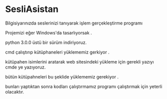# SesliAsistan
Bilgisiyarınızda seslerinizi  tanıyarak işlem gerçekleştirme programı

Projemizi eğer Windows'da tasarlıyorsak .

python 3.0.0 üstü bir sürüm indiriyoruz.

cmd çalıştırıp kütüphaneleri yüklememiz gerkiyor .

kütüpahen isimlerini aratarak web sitesindeki yükleme için gerekli yazıyı cmde ye yazıyoruz.

bütün kütüpahneleri bu şeklide yüklememiz gerekiyor .

bunları yaptıktan sonra kodları çalıştırmamız programı çalıştırmak için yeterli olacaktır.

